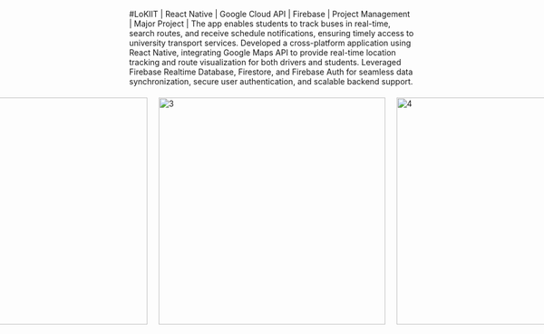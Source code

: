 #LoKIIT 
| React Native | Google Cloud API | Firebase | Project Management | Major Project | 
The app enables students to track buses in real-time, search routes, and receive schedule notifications, ensuring timely access to university transport services.
Developed a cross-platform application using React Native, integrating Google Maps API to provide real-time location tracking and route visualization for both drivers and students.
Leveraged Firebase Realtime Database, Firestore, and Firebase Auth for seamless data synchronization, secure user authentication, and scalable backend support.



<div style="display: flex; justify-content: center; gap: 20px; margin: 20px;">
  <img src="https://github.com/user-attachments/assets/7bd8503d-b717-47a0-81b2-6d16c551d149" alt="1" width="400">
  <img src="https://github.com/user-attachments/assets/159bfc32-63c6-44ee-b770-9b8e29a3d191" alt="2" width="400">
  <img src="https://github.com/user-attachments/assets/1ac14938-813d-4d8f-8b53-7639d1db8b82" alt="3" width="400">
  <img src="https://github.com/user-attachments/assets/95bbe883-0710-4210-8a60-e817a999ad21" alt="4" width="400">
  <img src="https://github.com/user-attachments/assets/4304cf51-d6a3-4dfb-b171-308ad6d52ba0" alt="5" width="400">
</div>
